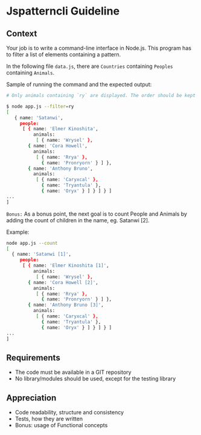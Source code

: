 # Jspatterncli Guideline

## Context
Your job is to write a command-line interface in Node.js. 
This program has to filter a list of elements containing a pattern.

In the following file `data.js`, there are `Countries` containing `Peoples` containing `Animals`.

Sample of running the command and the expected output:

```bash
# Only animals containing `ry` are displayed. The order should be kept intact

$ node app.js --filter=ry
[
   { name: 'Satanwi',
     people:
      [ { name: 'Elmer Kinoshita',
          animals:
           [ { name: 'Wrysel' },
        { name: 'Cora Howell',
          animals:
           [ { name: 'Rrya' },
             { name: 'Pronryorn' } ] },
        { name: 'Anthony Bruno',
          animals:
           [ { name: 'Caryxcal' },
             { name: 'Tryantula' },
             { name: 'Oryx' } ] } ] } ]
...
]
```

`Bonus:`
As a bonus point, the next goal is to count People and Animals by adding the count of children in the name, eg. Satanwi [2].

Example:
```bash
node app.js --count
[
  { name: 'Satanwi [1]',
     people:
      [ { name: 'Elmer Kinoshita [1]',
          animals:
           [ { name: 'Wrysel' },
        { name: 'Cora Howell [2]',
          animals:
           [ { name: 'Rrya' },
             { name: 'Pronryorn' } ] },
        { name: 'Anthony Bruno [3]',
          animals:
           [ { name: 'Caryxcal' },
             { name: 'Tryantula' },
             { name: 'Oryx' } ] } ] } ]
...
]
```

## Requirements
- The code must be available in a GIT repository
- No library/modules should be used, except for the testing library

## Appreciation
- Code readability, structure and consistency
- Tests, how they are written
- Bonus: usage of Functional concepts
